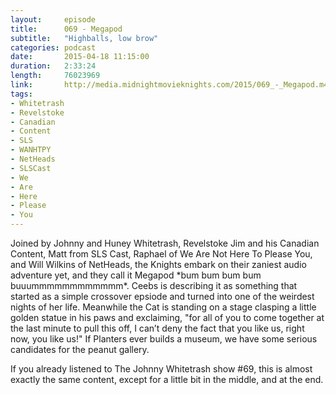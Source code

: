 ```yaml
---
layout:     episode
title:      069 - Megapod
subtitle:   "Highballs, low brow"
categories: podcast
date:       2015-04-18 11:15:00
duration:   2:33:24
length:     76023969
link:       http://media.midnightmovieknights.com/2015/069_-_Megapod.m4a
tags:
- Whitetrash
- Revelstoke
- Canadian
- Content
- SLS
- WANHTPY
- NetHeads
- SLSCast
- We
- Are
- Here
- Please
- You
---
```

Joined by Johnny and Huney Whitetrash, Revelstoke Jim and his Canadian Content, Matt from SLS Cast, Raphael of We Are Not Here To Please You, and Will Wilkins of NetHeads, the Knights embark on their zaniest audio adventure yet, and they call it Megapod \*bum bum bum bum buuummmmmmmmmmmm\*. Ceebs is describing it as something that started as a simple crossover epsiode and turned into one of the weirdest nights of her life. Meanwhile the Cat is standing on a stage clasping a little golden statue in his paws and exclaiming, "for all of you to come together at the last minute to pull this off, I can’t deny the fact that you like us, right now, you like us!" If Planters ever builds a museum, we have some serious candidates for the peanut gallery.

If you already listened to The Johnny Whitetrash show #69, this is almost exactly the same content, except for a little bit in the middle, and at the end.